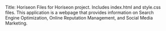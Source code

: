 Title: Horiseon
Files for Horiseon project. Includes index.html and style.css files. This application is a webpage that provides information on Search Engine Optimization, Online Reputation Management, and Social Media Marketing.